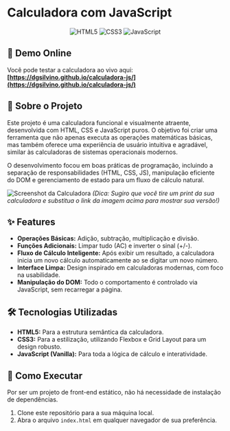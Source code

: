 # Calculadora com JavaScript

<div align="center">
  <img src="https://img.shields.io/badge/HTML5-E34F26?style=for-the-badge&logo=html5&logoColor=white" alt="HTML5">
  <img src="https://img.shields.io/badge/CSS3-1572B6?style=for-the-badge&logo=css3&logoColor=white" alt="CSS3">
  <img src="https://img.shields.io/badge/JavaScript-F7DF1E?style=for-the-badge&logo=javascript&logoColor=black" alt="JavaScript">
</div>

## 🚀 Demo Online

Você pode testar a calculadora ao vivo aqui:
**[https://dgsilvino.github.io/calculadora-js/](https://dgsilvino.github.io/calculadora-js/)**

## 📖 Sobre o Projeto

Este projeto é uma calculadora funcional e visualmente atraente, desenvolvida com HTML, CSS e JavaScript puros. O objetivo foi criar uma ferramenta que não apenas executa as operações matemáticas básicas, mas também oferece uma experiência de usuário intuitiva e agradável, similar às calculadoras de sistemas operacionais modernos.

O desenvolvimento focou em boas práticas de programação, incluindo a separação de responsabilidades (HTML, CSS, JS), manipulação eficiente do DOM e gerenciamento de estado para um fluxo de cálculo natural.

![Screenshot da Calculadora](https://i.imgur.com/eBwF4oF.png)
*(Dica: Sugiro que você tire um print da sua calculadora e substitua o link da imagem acima para mostrar sua versão!)*

## ✨ Features

-   **Operações Básicas:** Adição, subtração, multiplicação e divisão.
-   **Funções Adicionais:** Limpar tudo (AC) e inverter o sinal (+/-).
-   **Fluxo de Cálculo Inteligente:** Após exibir um resultado, a calculadora inicia um novo cálculo automaticamente ao se digitar um novo número.
-   **Interface Limpa:** Design inspirado em calculadoras modernas, com foco na usabilidade.
-   **Manipulação do DOM:** Todo o comportamento é controlado via JavaScript, sem recarregar a página.

## 🛠️ Tecnologias Utilizadas

-   **HTML5:** Para a estrutura semântica da calculadora.
-   **CSS3:** Para a estilização, utilizando Flexbox e Grid Layout para um design robusto.
-   **JavaScript (Vanilla):** Para toda a lógica de cálculo e interatividade.

## 🚀 Como Executar

Por ser um projeto de front-end estático, não há necessidade de instalação de dependências.

1.  Clone este repositório para a sua máquina local.
2.  Abra o arquivo `index.html` em qualquer navegador de sua preferência.
